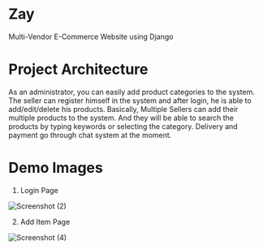 # Zay

Multi-Vendor E-Commerce Website using Django

# Project Architecture

As an administrator, you can easily add product categories to the system. The seller can register himself in the system and after login, he is able to add/edit/delete his products. Basically, Multiple Sellers can add their multiple products to the system. And they will be able to search the products by typing keywords or selecting the category. Delivery and payment go through chat system at the moment.

# Demo Images

1. Login Page

![Screenshot (2)](https://github.com/ShinMinKhant/Zay/assets/133580286/f89c6b74-1827-43bd-a29a-dc38f8e785fc)

2. Add Item Page

![Screenshot (4)](https://github.com/ShinMinKhant/Zay/assets/133580286/001c236f-11c2-4b90-93f5-b8769fc3a30e)



